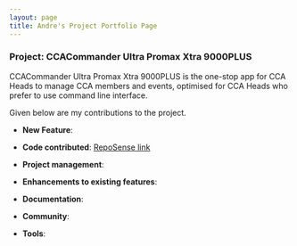 ```yaml
---
layout: page
title: Andre's Project Portfolio Page
---
```


### Project: CCACommander Ultra Promax Xtra 9000PLUS

CCACommander Ultra Promax Xtra 9000PLUS is the one-stop app for CCA Heads to manage CCA members and events, optimised for CCA Heads who prefer to use command line interface.

Given below are my contributions to the project.

* **New Feature**:

* **Code contributed**: [RepoSense link](https://nus-cs2103-ay2324s1.github.io/tp-dashboard/?search=andrechuakj&breakdown=true#/)

* **Project management**:

* **Enhancements to existing features**:

* **Documentation**:

* **Community**:

* **Tools**:
